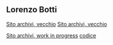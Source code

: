 ## Lorenzo Botti

[Sito archivi, vecchio](https://lorenzobotti.github.io/archivi)
[Sito archivi, vecchio](https://github.com/lorenzobotti/archivi)


[Sito archivi, work in progress](https://lorenzobotti.github.io/templatearchivi)
[codice](https://github.com/lorenzobotti/templatearchivi)
